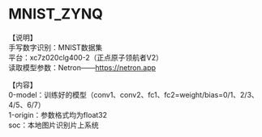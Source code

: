 # MNIST_ZYNQ  
  
【说明】    
手写数字识别：MNIST数据集  
平台：xc7z020clg400-2（正点原子领航者V2）  
读取模型参数：Netron——https://netron.app  
  
【内容】  
0-model：训练好的模型（conv1、conv2、fc1、fc2=weight/bias=0/1、2/3、4/5、6/7）  
1-origin：参数格式均为float32  
soc：本地图片识别片上系统  
